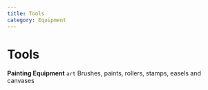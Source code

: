 ```yaml
---
title: Tools
category: Equipment
---
```


# Tools

**Painting Equipment**
`art`
Brushes, paints, rollers, stamps, easels and canvases
